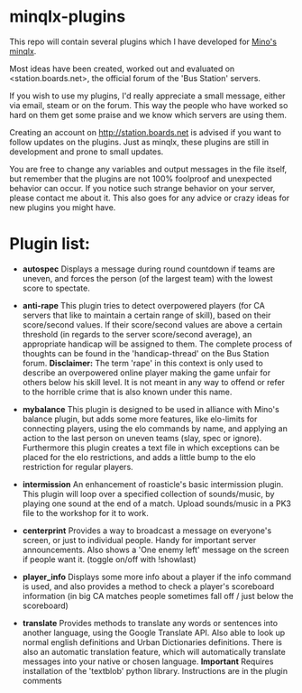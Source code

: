 # minqlx-plugins

This repo will contain several plugins which I have developed for [Mino's minqlx](https://github.com/MinoMino/minqlx "MinoMino/minqlx").

Most ideas have been created, worked out and evaluated on <station.boards.net>, the official forum of the 'Bus Station' servers.

If you wish to use my plugins, I'd really appreciate a small message, either via email, steam or on the forum. 
This way the people who have worked so hard on them get some praise and we know which servers are using them.

Creating an account on <http://station.boards.net> is advised if you want to follow updates on the plugins.
Just as minqlx, these plugins are still in development and prone to small updates.

You are free to change any variables and output messages in the file itself, but remember that the plugins are not 100% foolproof and unexpected behavior can occur. 
If you notice such strange behavior on your server, please contact me about it. 
This also goes for any advice or crazy ideas for new plugins you might have.

# Plugin list:

- **autospec**
Displays a message during round countdown if teams are uneven, and forces the person (of the largest team) with the lowest score to spectate.

- **anti-rape**
This plugin tries to detect overpowered players (for CA servers that like to maintain a certain range of skill), based on their score/second values.
If their score/second values are above a certain threshold (in regards to the server score/second average), an appropriate handicap will be assigned to them.
The complete process of thoughts can be found in the 'handicap-thread' on the Bus Station forum. **Disclaimer:** The term 'rape' in this context is only used to describe an overpowered online player making the game unfair for others below his skill level. It is not meant in any way to offend or refer to the horrible crime that is also known under this name.

- **mybalance**
This plugin is designed to be used in alliance with Mino's balance plugin, but adds some more features, like elo-limits for connecting players, using the elo commands by name, and applying an action to the last person on uneven teams (slay, spec or ignore).
Furthermore this plugin creates a text file in which exceptions can be placed for the elo restrictions, and adds a little bump to the elo restriction for regular players. 

- **intermission**
An enhancement of roasticle's basic intermission plugin. This plugin will loop over a specified collection of sounds/music, by playing one sound at the end of a match. Upload sounds/music in a PK3 file to the workshop for it to work.

- **centerprint**
Provides a way to broadcast a message on everyone's screen, or just to individual people. Handy for important server announcements. Also shows a 'One enemy left' message on the screen if people want it. (toggle on/off with !showlast)

- **player_info**
Displays some more info about a player if the info command is used, and also provides a method to check a player's scoreboard information (in big CA matches people sometimes fall off / just below the scoreboard)

- **translate**
Provides methods to translate any words or sentences into another language, using the Google Translate API. Also able to look up normal english definitions and Urban Dictionaries definitions. There is also an automatic translation feature, which will automatically translate messages into your native or chosen language. **Important** Requires installation of the 'textblob' python library. Instructions are in the plugin comments

